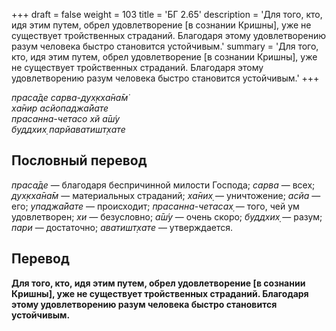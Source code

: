 +++
draft = false
weight = 103
title = 'БГ 2.65'
description = 'Для того, кто, идя этим путем, обрел удовлетворение [в сознании Кришны], уже не существует тройственных страданий. Благодаря этому удовлетворению разум человека быстро становится устойчивым.'
summary = 'Для того, кто, идя этим путем, обрел удовлетворение [в сознании Кришны], уже не существует тройственных страданий. Благодаря этому удовлетворению разум человека быстро становится устойчивым.'
+++

_праса̄де сарва-дух̣кха̄на̄м̇  
ха̄нир асйопаджа̄йате  
прасанна-четасо хй а̄ш́у  
буддхих̣ парйаватишт̣хате_

## Пословный перевод

_праса̄де_ — благодаря беспричинной милости Господа; _сарва_ — всех; _дух̣кха̄на̄м_ — материальных страданий; _ха̄них̣_ — уничтожение; _асйа_ — его; _упаджа̄йате_ — происходит; _прасанна_\-_четасах̣_ — того, чей ум удовлетворен; _хи_ — безусловно; _а̄ш́у_ — очень скоро; _буддхих̣_ — разум; _пари_ — достаточно; _аватишт̣хате_ — утверждается.

## Перевод

**Для того, кто, идя этим путем, обрел удовлетворение \[в сознании Кришны\], уже не существует тройственных страданий. Благодаря этому удовлетворению разум человека быстро становится устойчивым.**
